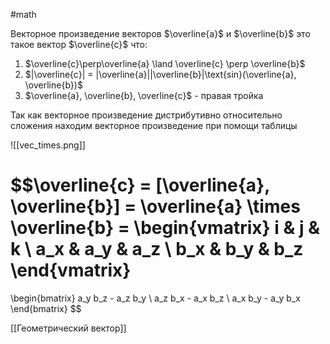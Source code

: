 #math 

Векторное произведение векторов $\overline{a}$ и $\overline{b}$ это такое вектор $\overline{c}$ что:
1. $\overline{c}\perp\overline{a} \land \overline{c} \perp \overline{b}$
2. $|\overline{c}| = |\overline{a}||\overline{b}|\text{sin}(\overline{a}, \overline{b})$
3. $\overline{a}, \overline{b}, \overline{c}$ - правая тройка

Так как векторное произведение дистрибутивно относительно сложения находим векторное произведение при помощи таблицы

![[vec_times.png]]


$$\overline{c} = [\overline{a}, \overline{b}] = \overline{a} \times \overline{b} = 
\begin{vmatrix}
i & j & k \\
a_x & a_y & a_z \\
b_x & b_y & b_z
\end{vmatrix}
=
\begin{bmatrix}
a_y b_z - a_z b_y \\
a_z b_x - a_x b_z \\
a_x b_y - a_y b_x
\end{bmatrix}
$$

[[Геометрический вектор]]
